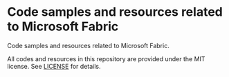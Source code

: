 # Code samples and resources related to Microsoft Fabric
Code samples and resources related to Microsoft Fabric.

All codes and resources in this repository are provided under the MIT license. See [LICENSE](https://github.com/pawelpo/Fabric/blob/main/LICENSE) for details.
